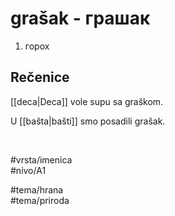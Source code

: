 # grašak - грашак

1. горох  

## Rečenice

[[deca|Deca]] vole supu sa graškom.  

U [[bašta|bašti]] smo posadili grašak.  

<br>

#vrsta/imenica  
#nivo/A1  

#tema/hrana  
#tema/priroda  
